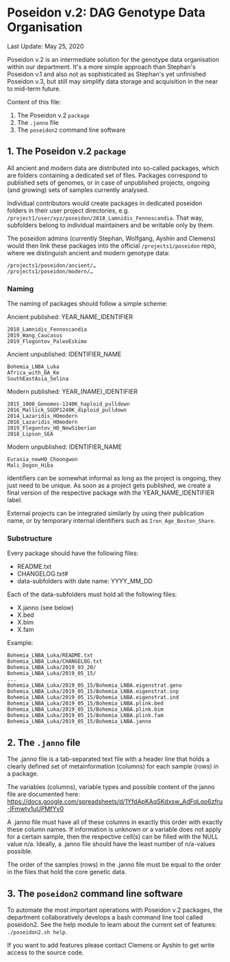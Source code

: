 # Poseidon v.2: DAG Genotype Data Organisation
Last Update: May 25, 2020

Poseidon v.2 is an intermediate solution for the genotype data organisation within our department. It's a more simple approach than Stephan's Poseidon v.1 and also not as sophisticated as Stephan's yet unfinished Poseidon v.3, but still may simplify data storage and acquisition in the near to mid-term future.

Content of this file:

1. The Poseidon v.2 `package`
2. The `.janno` file
3. The `poseidon2` command line software

## 1. The Poseidon v.2 `package`

All ancient and modern data are distributed into so-called packages, which are folders containing a dedicated set of files. Packages correspond to published sets of genomes, or in case of unpublished projects, ongoing (and growing) sets of samples currently analysed.

Individual contributors would create packages in dedicated poseidon folders in their user project directories, e.g. `/project1/user/xyz/poseidon/2018_Lamnidis_Fennoscandia`. That way, subfolders belong to individual maintainers and be writable only by them. 

The poseidon admins (currently Stephan, Wolfgang, Ayshin and Clemens) would then link these packages into the official `/projects1/poseidon` repo, where we distinguish ancient and modern genotype data:

```
/projects1/poseidon/ancient/…  
/projects1/poseidon/modern/…
```

### Naming

The naming of packages should follow a simple scheme:

Ancient published: YEAR_NAME_IDENTIFIER

```
2018_Lamnidis_Fennoscandia  
2019_Wang_Caucasus  
2019_Flegontov_PaleoEskimo  
```

Ancient unpublished: IDENTIFIER_NAME

```
Bohemia_LNBA_Luka  
Africa_with_DA_Ke  
SouthEastAsia_Selina  
```

Modern published: YEAR_(NAME)_IDENTIFIER

```
2015_1000_Genomes-1240K_haploid_pulldown
2016_Mallick_SGDP1240K_diploid_pulldown
2014_Lazaridis_HOmodern
2016_Lazaridis_HOmodern
2019_Flegontov_HO_NewSiberian
2018_Lipson_SEA
```

Modern unpublished: IDENTIFIER_NAME

```
Eurasia_newHO_Choongwon  
Mali_Dogon_Hiba
```

Identifiers can be somewhat informal as long as the project is ongoing, they just need to be unique. As soon as a project gets published, we create a final version of the respective package with the YEAR_NAME_IDENTIFIER label.

External projects can be integrated similarly by using their publication name, or by temporary internal identifiers such as `Iron_Age_Boston_Share`.

### Substructure

Every package should have the following files: 

- README.txt
- CHANGELOG.txt#
- data-subfolders with date name: YYYY_MM_DD

Each of the data-subfolders must hold all the following files:

- X.janno (see below)
- X.bed
- X.bim
- X.fam

Example:

```
Bohemia_LNBA_Luka/README.txt
Bohemia_LNBA_Luka/CHANGELOG.txt
Bohemia_LNBA_Luka/2019_03_20/
Bohemia_LNBA_Luka/2019_05_15/  
...  
Bohemia_LNBA_Luka/2019_05_15/Bohemia_LNBA.eigenstrat.geno
Bohemia_LNBA_Luka/2019_05_15/Bohemia_LNBA.eigenstrat.snp
Bohemia_LNBA_Luka/2019_05_15/Bohemia_LNBA.eigenstrat.ind
Bohemia_LNBA_Luka/2019_05_15/Bohemia_LNBA.plink.bed
Bohemia_LNBA_Luka/2019_05_15/Bohemia_LNBA.plink.bim
Bohemia_LNBA_Luka/2019_05_15/Bohemia_LNBA.plink.fam
Bohemia_LNBA_Luka/2019_05_15/Bohemia_LNBA.janno
```

## 2. The `.janno` file

The .janno file is a tab-separated text file with a header line that holds a clearly defined set of metainformation (columns) for each sample (rows) in a package. 

The variables (columns), variable types and possible content of the janno file are documented here: https://docs.google.com/spreadsheets/d/1YfdApKAqSKdxsw_AdFqLqo6zfru-IFmwty1uUPMfYv0

A .janno file must have all of these columns in exactly this order with exactly these column names. If information is unknown or a variable does not apply for a certain sample, then the respective cell(s) can be filled with the NULL value n/a. Ideally, a .janno file should have the least number of n/a-values possible.

The order of the samples (rows) in the .janno file must be equal to the order in the files that hold the core genetic data.

## 3. The `poseidon2` command line software

To automate the most important operations with Poseidon v.2 packages, the department collaboratively develops a bash command line tool called poseidon2. See the help module to learn about the current set of features: `./poseidon2.sh help`.

If you want to add features please contact Clemens or Ayshin to get write access to the source code.

